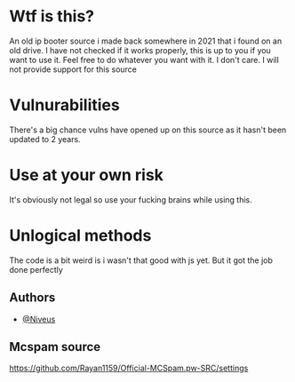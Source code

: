 
# Wtf is this?

An old ip booter source i made back somewhere in 2021 that i found on an old drive.
I have not checked if it works properly, this is up to you if you want to use it.
Feel free to do whatever you want with it. I don't care. I will not provide support for this source

# Vulnurabilities

There's a big chance vulns have opened up on this source as it hasn't been updated to 2 years.

# Use at your own risk

It's obviously not legal so use your fucking brains while using this.

# Unlogical methods

The code is a bit weird is i wasn't that good with js yet. But it got the job done perfectly


## Authors

- [@Niveus](https://www.github.com/rayan1159)

## Mcspam source

https://github.com/Rayan1159/Official-MCSpam.pw-SRC/settings
